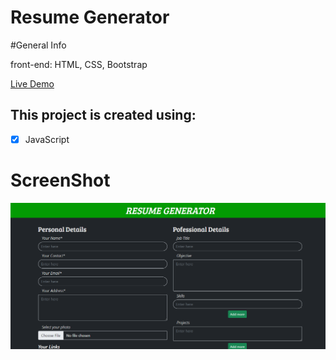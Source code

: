 # Resume Generator

#General Info

front-end: HTML, CSS, Bootstrap

[Live Demo](https://resumegeneratorbybiren.netlify.app/)

## This project is created using:

- [x] JavaScript


# ScreenShot

<img src="img/img-3.png">

